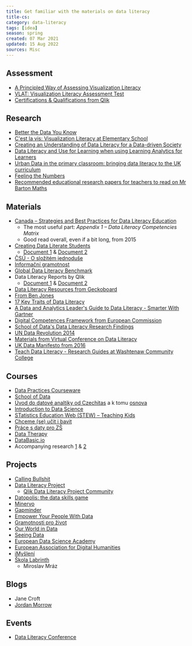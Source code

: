 ```yaml
---
title: Get familiar with the materials on data literacy
title-cs: 
category: data-literacy
tags: [idea]
season: spring
created: 07 Mar 2021
updated: 15 Aug 2022
sources: Misc
---
```


## Assessment
* [A Principled Way of Assessing Visualization Literacy](../../assets/files/assessing-visualization-literacy.pdf)
* [VLAT: Visualization Literacy Assessment Test](https://www.bckwon.com/publication/vlat/)
* [Certifications & Qualifications from Qlik](https://www.qlik.com/us/services/training/certifications-and-qualifications)

## Research
* [Better the Data You Know](../../assets/files/better-data-you-know.pdf)
* [C'est la vis: Visualization Literacy at Elementary School](https://www.microsoft.com/en-us/research/project/cest-la-vis-visualization-literacy-elementary-school/)
* [Creating an Understanding of Data Literacy for a Data-driven Society](../../assets/files/data-driven-society.pdf)
* [Data Literacy and Use for Learning when using Learning Analytics for Learners](../../assets/files/data-literacy-for-learning.pdf)
* [Urban Data in the primary classroom: bringing data literacy to the UK curriculum](../../assets/files/bringing-data-literacy-into-uk-curriculum.pdf)
* [Feeling the Numbers](../../assets/files/the-feeling-of-numbers.pdf)
* [Recommended educational research papers for teachers to read on Mr Barton Maths](http://mrbartonmaths.com/teachers/research/)

## Materials
* [Canada – Strategies and Best Practices for Data Literacy Education](../../assets/files/strategies-and-best-practices-for-data-education.pdf)
	* The most useful part: *Appendix 1 – Data Literacy Competencies Matrix*
	* Good read overall, even if a bit long, from 2015
* [Creating Data Literate Students](http://datalit.sites.uofmhosting.net/)
	* [Document 1](../../assets/files/creating-data-literate-students.pdf) & [Document 2](../../assets/files/data-literacy-in-the-real-world.pdf)
* [ČSÚ - O složitém jednoduše](../../assets/files/o-slozitem-jednoduse.pdf)
* [Informační gramotnost](../../assets/files/informacni-gramotnost.pdf)
* [Global Data Literacy Benchmark](../../assets/files/global-data-literacy-benchmark.pdf)
* Data Literacy Reports by Qlik
	* [Document 1](../../assets/files/driving-data-literacy-in-the-enterprise.pdf) & [Document 2](../../assets/files/developing-a-data-literate-workforce.pdf)
* [Data Literacy Resources from Geckoboard](https://www.geckoboard.com/learn/data-literacy/)
* [From Ben Jones](https://dataliteracy.com/resources/)
* [17 Key Traits of Data Literacy](../../assets/files/key-traits-data-literacy.pdf)
* [A Data and Analytics Leader's Guide to Data Literacy - Smarter With Gartner](https://www.gartner.com/smarterwithgartner/a-data-and-analytics-leaders-guide-to-data-literacy/)
* [Digital Competences Framework from European Commission](../../assets/files/digital-competence-framework.pdf)
* [School of Data's Data Literacy Research Findings](https://schoolofdata.org/2016/01/08/our-data-literacy-research-findings/)
* [UN Data Revolution 2014](../../assets/files/a-world-that-counts.pdf)
* [Materials from Virtual Conference on Data Literacy](http://datalit.sites.uofmhosting.net/conference/schedule/)
* [UK Data Manifesto from 2016](../../assets/files/education-and-skills-for-the-data-economy.pdf)
* [Teach Data Literacy - Research Guides at Washtenaw Community College](http://libguides.wccnet.edu/c.php?g=587806&p=4258823)

## Courses
* [Data Practices Courseware](https://datapractices.org/courseware/)
* [School of Data](https://schoolofdata.org/courses/)
* [Úvod do datové analtiky od Czechitas](../../assets/files/czechitas-data-academy-uvod.pdf) a k tomu [osnova](../../assets/files/czechitas-data-academy-osnova.pdf)
* [Introduction to Data Science](https://www.introdatascience.org/)
* [STatistics Education Web (STEW) – Teaching Kids](https://www.amstat.org/asa/education/stew/home.aspx)
* [Chceme (se) učit i bavit](http://math4u.vsb.cz/cs)
* [Práce s daty pro ZŠ](https://pracesdaty.zcu.cz/)
* [Data Therapy](https://datatherapy.org/activities/)
* [DataBasic.io](https://databasic.io/en/)
* Accompanying research [1](https://www.media.mit.edu/publications/databasic-design-principles-tools-and-activities-for-data-literacy-learners/) & [2](https://www.media.mit.edu/publications/designing-tools-and-activities-for-data-literacy-learners/)

## Projects
* [Calling Bullshit](https://callingbullshit.org/index.html)
* [Data Literacy Project](https://thedataliteracyproject.org/)
	* [Qlik Data Literacy Project Community](https://forum.thedataliteracyproject.org/)
* [Datopolis: the data skills game](https://missiondrive.io/datopolis)
* [Minervo](https://www.minervo.cz/)
* [Gapminder](https://www.gapminder.org/)
* [Empower Your People With Data](https://www.gobeyondthedata.com/)
* [Gramotnosti pro život](https://gramotnosti.pro/)
* [Our World in Data](https://ourworldindata.org/)
* [Seeing Data](http://seeingdata.org/)
* [European Data Science Academy](http://edsa-project.eu/news/)
* [European Association for Digital Humanities](https://eadh.org/projects)
* [iMyšlení](https://imysleni.cz/)
* [Škola Labrinth](https://labyrinthschool.cz/)
	* Miroslav Mráz

## Blogs
* Jane Croft
* [Jordan Morrow](https://blog.qlik.com/jordan-morrow/)

## Events
* [Data Literacy Conference](http://dataliteracyconference.net/2018/english/#About)